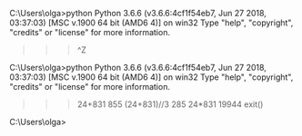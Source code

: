 C:\Users\olga>python
Python 3.6.6 (v3.6.6:4cf1f54eb7, Jun 27 2018, 03:37:03) [MSC v.1900 64 bit (AMD6
4)] on win32
Type "help", "copyright", "credits" or "license" for more information.
>>> ^Z


C:\Users\olga>python
Python 3.6.6 (v3.6.6:4cf1f54eb7, Jun 27 2018, 03:37:03) [MSC v.1900 64 bit (AMD6
4)] on win32
Type "help", "copyright", "credits" or "license" for more information.
>>> 24+831
855
>>> (24+831)//3
285
>>> 24*831
19944
>>> exit()

C:\Users\olga>
